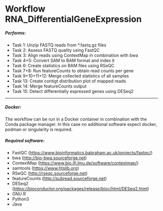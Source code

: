 Workflow RNA_DifferentialGeneExpression
==================================

##### Performs:
* Task 1: Unzip FASTQ reads from *.fastq.gz files
* Task 2: Assess FASTQ quality using FastQC
* Task 3: Align reads using ContextMap in combination with bwa
* Task 4+5: Convert SAM to BAM format and index it
* Task 6: Create statistics on BAM files using RSeQC
* Task 7+8: Run featureCounts to obtain read counts per gene
* Task 9+10+11+12: Merge collected statistics of all samples
* Task 13: Create contigt distribution plot of mapped reads
* Task 14: Merge featureCounts output
* Task 15: Detect differentially expressed genes using DESeq2
---


##### Docker:
The workflow can be run in a Docker container in combination with the Conda package manager.
In this case no additional software expect docker, podman or singularity is required.

##### Required software:
* FastQC (https://www.bioinformatics.babraham.ac.uk/projects/fastqc/)
* bwa (http://bio-bwa.sourceforge.net)
* ContextMap (https://www.bio.ifi.lmu.de/software/contextmap/)
* samtools (https://www.htslib.org)
* RSeQC (http://rseqc.sourceforge.net)
* featureCounts (http://subread.sourceforge.net)
* DESeq2 (https://bioconductor.org/packages/release/bioc/html/DESeq2.html)
* GNU R
* Python3
* Java

